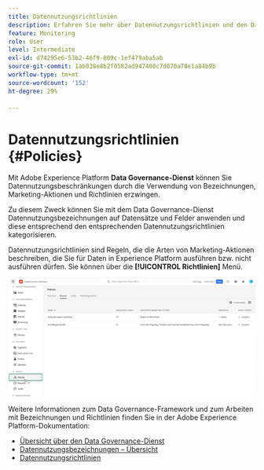 ```yaml
---
title: Datennutzungsrichtlinien
description: Erfahren Sie mehr über Datennutzungsrichtlinien und den Data Governance-Dienst.
feature: Monitoring
role: User
level: Intermediate
exl-id: d74295e6-53b2-46f9-809c-1ef479aba5ab
source-git-commit: 1ab038e8b2f0582ad947400c7d070a70e1a84b9b
workflow-type: tm+mt
source-wordcount: '152'
ht-degree: 29%

---
```


# Datennutzungsrichtlinien {#Policies}

Mit Adobe Experience Platform **Data Governance-Dienst** können Sie Datennutzungsbeschränkungen durch die Verwendung von Bezeichnungen, Marketing-Aktionen und Richtlinien erzwingen.

Zu diesem Zweck können Sie mit dem Data Governance-Dienst Datennutzungsbezeichnungen auf Datensätze und Felder anwenden und diese entsprechend den entsprechenden Datennutzungsrichtlinien kategorisieren.

Datennutzungsrichtlinien sind Regeln, die die Arten von Marketing-Aktionen beschreiben, die Sie für Daten in Experience Platform ausführen bzw. nicht ausführen dürfen. Sie können über die **[!UICONTROL Richtlinien]** Menü.

![](assets/policies.png)

Weitere Informationen zum Data Governance-Framework und zum Arbeiten mit Bezeichnungen und Richtlinien finden Sie in der Adobe Experience Platform-Dokumentation:

* [Übersicht über den Data Governance-Dienst](https://experienceleague.adobe.com/docs/experience-platform/data-governance/home.html?lang=de)
* [Datennutzungsbezeichnungen – Übersicht](https://experienceleague.adobe.com/docs/experience-platform/data-governance/labels/overview.html?lang=en)
* [Datennutzungsrichtlinien](https://experienceleague.adobe.com/docs/experience-platform/data-governance/policies/overview.html)
